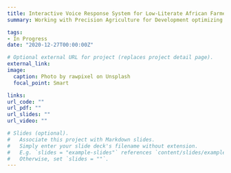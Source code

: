 ```yaml
---
title: Interactive Voice Response System for Low-Literate African Farmers
summary: Working with Precision Agriculture for Development optimizing interactive voice response systems to help low-literate Ethiopian farmers improve livestock and crop yields through randomized controlled trials - project is currently proprietary, please email me for more information

tags:
- In Progress
date: "2020-12-27T00:00:00Z"

# Optional external URL for project (replaces project detail page).
external_link:
image:
  caption: Photo by rawpixel on Unsplash
  focal_point: Smart

links:
url_code: ""
url_pdf: ""
url_slides: ""
url_video: ""

# Slides (optional).
#   Associate this project with Markdown slides.
#   Simply enter your slide deck's filename without extension.
#   E.g. `slides = "example-slides"` references `content/slides/example-slides.md`.
#   Otherwise, set `slides = ""`.
---
```

